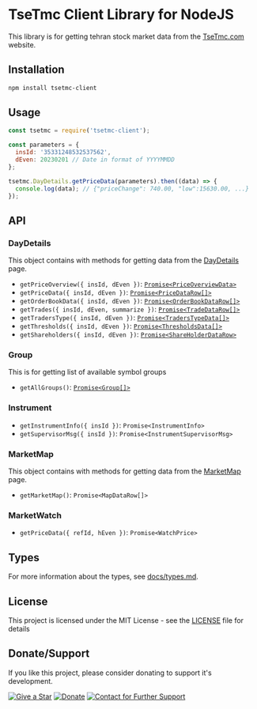 # TseTmc Client Library for NodeJS

This library is for getting tehran stock market data from the [TseTmc.com] website.

## Installation

```bash
npm install tsetmc-client

```

## Usage

```javascript
const tsetmc = require('tsetmc-client');

const parameters = {
  insId: '35331248532537562',
  dEven: 20230201 // Date in format of YYYYMMDD
};

tsetmc.DayDetails.getPriceData(parameters).then((data) => {
  console.log(data); // {"priceChange": 740.00, "low":15630.00, ...}
});
```

## API

### DayDetails

This object contains with methods for getting data from
the [DayDetails](http://www.tsetmc.com/Loader.aspx?ParTree=151311&i=35331248532537562#) page.

- `getPriceOverview({ insId, dEven })`: [`Promise<PriceOverviewData>`](docs/types.md#PriceOverviewData)
- `getPriceData({ insId, dEven })`: [`Promise<PriceDataRow[]>`](docs/types.md#PriceDataRow)
- `getOrderBookData({ insId, dEven })`: [`Promise<OrderBookDataRow[]>`](docs/types.md#OrderBookDataRow)
- `getTrades({ insId, dEven, summarize })`: [`Promise<TradeDataRow[]>`](docs/types.md#TradeDataRow)
- `getTradersType({ insId, dEven })`: [`Promise<TradersTypeData[]>`](docs/types.md#TradersTypeData)
- `getThresholds({ insId, dEven })`: [`Promise<ThresholdsData[]>`](docs/types.md#ThresholdsData)
- `getShareholders({ insId, dEven })`: [`Promise<ShareHolderDataRow>`](docs/types.md#ShareHolderDataRow)

### Group

This is for getting list of available symbol groups

- `getAllGroups()`: [`Promise<Group[]>`](docs/types.md#Group)

### Instrument

- `getInstrumentInfo({ insId })`: `Promise<InstrumentInfo>`
- `getSupervisorMsg({ insId })`: `Promise<InstrumentSupervisorMsg>`

### MarketMap

This object contains with methods for getting data from the [MarketMap](http://main.tsetmc.com/marketmap) page.

- `getMarketMap()`: `Promise<MapDataRow[]>`

### MarketWatch

- `getPriceData({ refId, hEven })`: `Promise<WatchPrice>`

## Types

For more information about the types, see [docs/types.md](docs/types.md).

## License

This project is licensed under the MIT License - see the [LICENSE](LICENSE) file for details

[TseTmc.com]: http://www.tsetmc.com

## Donate/Support

If you like this project, please consider donating to support it's development.

[![Give a Star](https://img.shields.io/github/stars/shahradelahi/tsetmc-client.svg?style=social&label=Star)](https://github.com/shahradelahi/tsetmc-client)
[![Donate](https://img.shields.io/badge/Donate-PayPal-green.svg)](https://www.paypal.me/shahradelahi)
[![Contact for Further Support](https://img.shields.io/badge/Contact%20for%20Further%20Support-Telegram-blue.svg)](https://t.me/shahradelahi)
